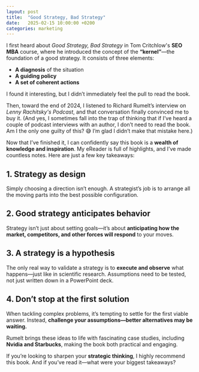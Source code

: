 ```yaml
---
layout: post
title:  "Good Strategy, Bad Strategy"
date:   2025-02-15 10:00:00 +0200
categories: marketing
---
```




I first heard about *Good Strategy, Bad Strategy* in Tom Critchlow's **SEO MBA** course, where he introduced the concept of the **“kernel”**—the foundation of a good strategy. It consists of three elements:  

- **A diagnosis** of the situation  
- **A guiding policy**  
- **A set of coherent actions**  

I found it interesting, but I didn’t immediately feel the pull to read the book.  

Then, toward the end of 2024, I listened to Richard Rumelt’s interview on *Lenny Rachitsky's Podcast*, and that conversation finally convinced me to buy it. (And yes, I sometimes fall into the trap of thinking that if I’ve heard a couple of podcast interviews with an author, I don’t need to read the book. Am I the only one guilty of this? 😅 I’m glad I didn’t make that mistake here.)  

Now that I’ve finished it, I can confidently say this book is a **wealth of knowledge and inspiration**. My eReader is full of highlights, and I’ve made countless notes. Here are just a few key takeaways:  

## 1. Strategy as design  
Simply choosing a direction isn’t enough. A strategist’s job is to arrange all the moving parts into the best possible configuration.  

## 2. Good strategy anticipates behavior  
Strategy isn’t just about setting goals—it’s about **anticipating how the market, competitors, and other forces will respond** to your moves.  

## 3. A strategy is a hypothesis  
The only real way to validate a strategy is to **execute and observe** what happens—just like in scientific research. Assumptions need to be tested, not just written down in a PowerPoint deck.  

## 4. Don’t stop at the first solution  
When tackling complex problems, it’s tempting to settle for the first viable answer. Instead, **challenge your assumptions—better alternatives may be waiting.**  

Rumelt brings these ideas to life with fascinating case studies, including **Nvidia and Starbucks**, making the book both practical and engaging.  

If you’re looking to sharpen your **strategic thinking**, I highly recommend this book. And if you’ve read it—what were your biggest takeaways?  
